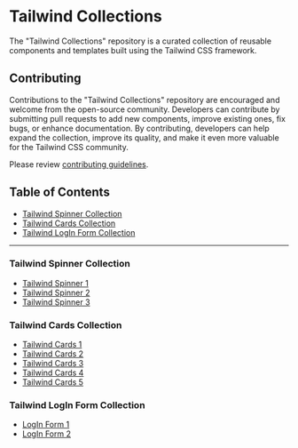 # Tailwind Collections

The "Tailwind Collections" repository is a curated collection of reusable components and templates built using the Tailwind CSS framework.

## Contributing

Contributions to the "Tailwind Collections" repository are encouraged and welcome from the open-source community. Developers can contribute by submitting pull requests to add new components, improve existing ones, fix bugs, or enhance documentation. By contributing, developers can help expand the collection, improve its quality, and make it even more valuable for the Tailwind CSS community.

Please review [contributing guidelines](https://github.com/shamimsikder/tailwind-collections/blob/main/CONTRIBUTING.md).

## Table of Contents

- [Tailwind Spinner Collection ](#tailwind-spinner-collection)
- [Tailwind Cards Collection](#tailwind-cards-collection)
- [Tailwind LogIn Form Collection](#tailwind-login-form-collection)

<hr>

### Tailwind Spinner Collection 
- [Tailwind Spinner 1](https://codepen.io/egoistdeveloper/pen/KKyxZZN)
- [Tailwind Spinner 2](https://codepen.io/shamimsikder/pen/rNQMrXM)
- [Tailwind Spinner 3](https://codepen.io/shamimsikder/pen/NWERgBm)

### Tailwind Cards Collection

 - [Tailwind Cards 1](https://codepen.io/shamimsikder/pen/abQmaZL)
 - [Tailwind Cards 2](https://codepen.io/shamimsikder/pen/ExONQgp)
 - [Tailwind Cards 3](https://codepen.io/shamimsikder/pen/ExONQLG)
 - [Tailwind Cards 4](https://codepen.io/shamimsikder/pen/YzRpLJR)
 - [Tailwind Cards 5](https://codepen.io/shamimsikder/pen/PoxbLpJ)

### Tailwind LogIn Form Collection

- [LogIn Form 1](https://codepen.io/shamimsikder/pen/YzRNKjz)
- [LogIn Form 2](https://codepen.io/shamimsikder/pen/rNQjeVG)
